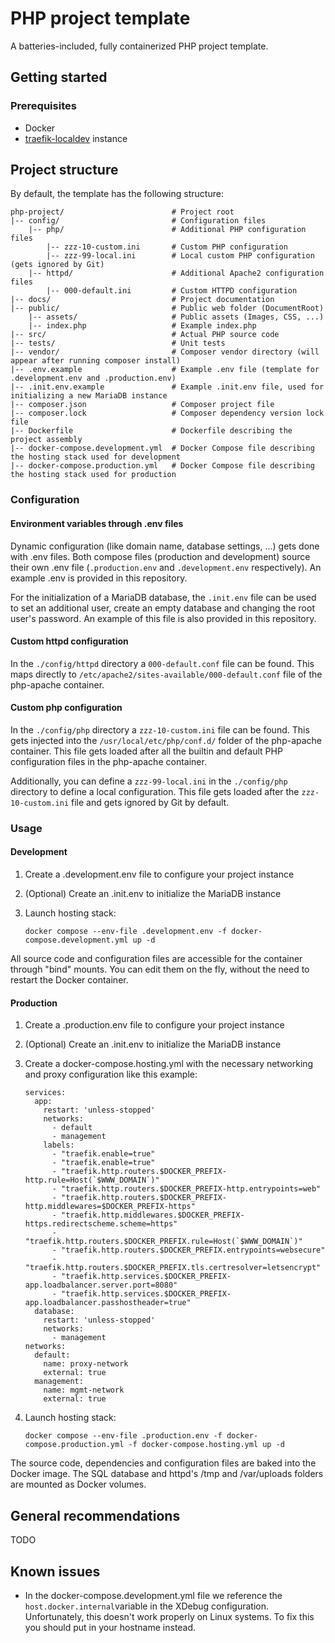 # PHP project template
A batteries-included, fully containerized PHP project template.

## Getting started

### Prerequisites

- Docker
- [traefik-localdev](https://github.com/thomasbruninx/traefik-localdev) instance


## Project structure
By default, the template has the following structure:

```
php-project/                        # Project root
|-- config/                         # Configuration files
    |-- php/                        # Additional PHP configuration files
        |-- zzz-10-custom.ini       # Custom PHP configuration
        |-- zzz-99-local.ini        # Local custom PHP configuration (gets ignored by Git)
    |-- httpd/                      # Additional Apache2 configuration files
        |-- 000-default.ini         # Custom HTTPD configuration
|-- docs/                           # Project documentation
|-- public/                         # Public web folder (DocumentRoot)
    |-- assets/                     # Public assets (Images, CSS, ...)
    |-- index.php                   # Example index.php
|-- src/                            # Actual PHP source code
|-- tests/                          # Unit tests
|-- vendor/                         # Composer vendor directory (will appear after running composer install)
|-- .env.example                    # Example .env file (template for .development.env and .production.env)
|-- .init.env.example               # Example .init.env file, used for initializing a new MariaDB instance
|-- composer.json                   # Composer project file
|-- composer.lock                   # Composer dependency version lock file
|-- Dockerfile                      # Dockerfile describing the project assembly 
|-- docker-compose.development.yml  # Docker Compose file describing the hosting stack used for development
|-- docker-compose.production.yml   # Docker Compose file describing the hosting stack used for production
```


### Configuration

#### Environment variables through .env files
Dynamic configuration (like domain name, database settings, ...) gets done with .env files. Both compose files (production and development) source their own .env file (`.production.env` and `.development.env` respectively). An example .env is provided in this repository.

For the initialization of a MariaDB database, the `.init.env` file can be used to set an additional user, create an empty database and changing the root user's password. An example of this file is also provided in this repository.

#### Custom httpd configuration
In the `./config/httpd` directory a `000-default.conf` file can be found. This maps directly to `/etc/apache2/sites-available/000-default.conf` file of the php-apache container.

#### Custom php configuration
In the `./config/php` directory a `zzz-10-custom.ini` file can be found. This gets injected into the `/usr/local/etc/php/conf.d/` folder of the php-apache container. This file gets loaded after all the builtin and default PHP configuration files in the php-apache container.

Additionally, you can define a `zzz-99-local.ini` in the `./config/php` directory to define a local configuration. This file gets loaded after the `zzz-10-custom.ini` file and gets ignored by Git by default.


### Usage

#### Development

1. Create a .development.env file to configure your project instance

2. (Optional) Create an .init.env to initialize the MariaDB instance

3. Launch hosting stack:
   ```
   docker compose --env-file .development.env -f docker-compose.development.yml up -d
   ```
All source code and configuration files are accessible for the container through "bind" mounts. You can edit them on the fly, without the need to restart the Docker container.

#### Production

1. Create a .production.env file to configure your project instance

2. (Optional) Create an .init.env to initialize the MariaDB instance

3. Create a docker-compose.hosting.yml with the necessary networking and proxy configuration like this example:
   ```
   services:
     app:
       restart: 'unless-stopped'
       networks:
         - default
         - management
       labels:
         - "traefik.enable=true"
         - "traefik.enable=true"
         - "traefik.http.routers.$DOCKER_PREFIX-http.rule=Host(`$WWW_DOMAIN`)"
         - "traefik.http.routers.$DOCKER_PREFIX-http.entrypoints=web"
         - "traefik.http.routers.$DOCKER_PREFIX-http.middlewares=$DOCKER_PREFIX-https"
         - "traefik.http.middlewares.$DOCKER_PREFIX-https.redirectscheme.scheme=https"
         - "traefik.http.routers.$DOCKER_PREFIX.rule=Host(`$WWW_DOMAIN`)"
         - "traefik.http.routers.$DOCKER_PREFIX.entrypoints=websecure"
         - "traefik.http.routers.$DOCKER_PREFIX.tls.certresolver=letsencrypt"
         - "traefik.http.services.$DOCKER_PREFIX-app.loadbalancer.server.port=8080"
         - "traefik.http.services.$DOCKER_PREFIX-app.loadbalancer.passhostheader=true"    
     database:
       restart: 'unless-stopped'
       networks:
         - management
   networks:
     default:
       name: proxy-network
       external: true
     management:
       name: mgmt-network
       external: true
   ```

4. Launch hosting stack:
   ```
   docker compose --env-file .production.env -f docker-compose.production.yml -f docker-compose.hosting.yml up -d
   ```

The source code, dependencies and configuration files are baked into the Docker image. The SQL database and httpd's /tmp and /var/uploads folders are mounted as Docker volumes.

## General recommendations
TODO

## Known issues

- In the docker-compose.development.yml file we reference the `host.docker.internal`variable in the XDebug configuration. Unfortunately, this doesn't work properly on Linux systems. To fix this you should put in your hostname instead.


